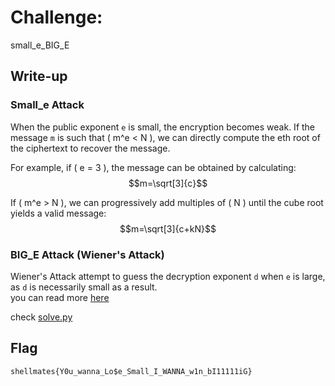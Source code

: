# Challenge: 
small_e_BIG_E
## Write-up

### Small_e Attack

When the public exponent `e` is small, the encryption becomes weak. If the message `m` is such that \( m^e < N \), we can directly compute the eth root of the ciphertext to recover the message.

For example, if \( e = 3 \), the message can be obtained by calculating:
$$m=\sqrt[3]{c}$$

If \( m^e > N \), we can progressively add multiples of \( N \) until the cube root yields a valid message:
$$m=\sqrt[3]{c+kN}$$
### BIG_E Attack (Wiener's Attack)
Wiener's Attack  attempt to guess the decryption exponent `d` when `e` is large, as `d` is necessarily small as a result.  
you can read more [here](https://en.wikipedia.org/wiki/Wiener%27s_attack)

check [solve.py](solve.py)
## Flag

`shellmates{Y0u_wanna_Lo$e_Small_I_WANNA_w1n_bI11111iG}`

